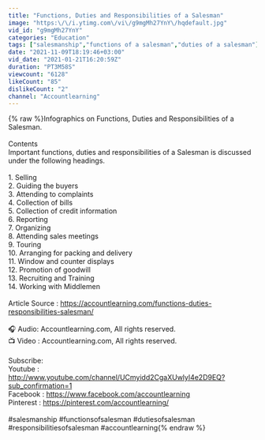 ```yaml
---
title: "Functions, Duties and Responsibilities of a Salesman"
image: "https:\/\/i.ytimg.com\/vi\/g9mgMh27YnY\/hqdefault.jpg"
vid_id: "g9mgMh27YnY"
categories: "Education"
tags: ["salesmanship","functions of a salesman","duties of a salesman"]
date: "2021-11-09T18:19:46+03:00"
vid_date: "2021-01-21T16:20:59Z"
duration: "PT3M58S"
viewcount: "6128"
likeCount: "85"
dislikeCount: "2"
channel: "Accountlearning"
---
```

{% raw %}Infographics on Functions, Duties and Responsibilities of a Salesman.<br /><br />Contents<br />Important functions, duties and responsibilities of a Salesman is discussed under the following headings.<br /><br />1. Selling<br />2. Guiding the buyers<br />3. Attending to complaints<br />4. Collection of bills<br />5. Collection of credit information<br />6. Reporting<br />7. Organizing<br />8. Attending sales meetings<br />9. Touring<br />10. Arranging for packing and delivery<br />11. Window and counter displays<br />12. Promotion of goodwill<br />13. Recruiting and Training<br />14. Working with Middlemen<br /><br />Article Source : <a rel="nofollow" target="blank" href="https://accountlearning.com/functions-duties-responsibilities-salesman/">https://accountlearning.com/functions-duties-responsibilities-salesman/</a><br /><br />🎧 Audio: Accountlearning.com, All rights reserved.<br />📺 Video : Accountlearning.com, All rights reserved.<br /><br />Subscribe:<br />Youtube : <a rel="nofollow" target="blank" href="http://www.youtube.com/channel/UCmyidd2CgaXUwlyl4e2D9EQ?sub_confirmation=1">http://www.youtube.com/channel/UCmyidd2CgaXUwlyl4e2D9EQ?sub_confirmation=1</a><br />Facebook : <a rel="nofollow" target="blank" href="https://www.facebook.com/accountlearning">https://www.facebook.com/accountlearning</a><br />Pinterest : <a rel="nofollow" target="blank" href="https://pinterest.com/accountlearning/">https://pinterest.com/accountlearning/</a><br /><br />#salesmanship #functionsofsalesman #dutiesofsalesman #responsibilitiesofsalesman #accountlearning{% endraw %}
